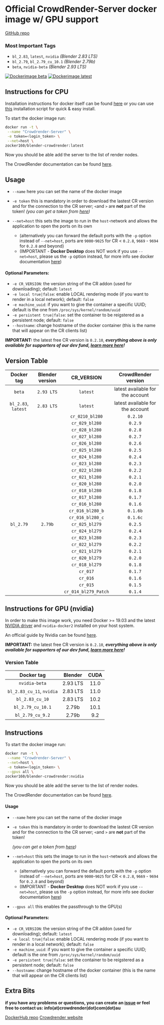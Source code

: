 # Official CrowdRender-Server docker image w/ GPU support

[GitHub repo](https://github.com/crowdrender/cr-docker) 

### Most Important Tags

- `bl_2.83`, `latest`, `nvidia` *(Blender 2.83 LTS)*
- `bl_2.79`, `bl_2.79_cu_10.1` *(Blender 2.79b)*
- `beta`, `nvidia-beta` *(Blender 2.93 LTS)*

[![Dockerimage beta](https://github.com/crowdrender/cr-docker/actions/workflows/dockerimage-beta.yml/badge.svg)](https://github.com/crowdrender/cr-docker/actions/workflows/dockerimage-beta.yml)
[![Dockerimage latest](https://github.com/crowdrender/cr-docker/actions/workflows/dockerimage-latest.yml/badge.svg)](https://github.com/crowdrender/cr-docker/actions/workflows/dockerimage-latest.yml)

## Instructions for CPU

Installation instructions for docker itself can be found [here](https://docs.docker.com/engine/install/debian/) or you can use [this](https://get.docker.com/) installation script for quick & easy install.

To start the docker image run:

```bash
docker run -t \
 --name "Crowdrender-Server" \
 -e token=<login_token> \
 --net=host \
zocker160/blender-crowdrender:latest
```

Now you should be able add the server to the list of render nodes.

The CrowdRender documentation can be found [here](https://www.crowd-render.com/learn).

## Usage

- `--name` here you can set the name of the docker image

- `-e token` this is mandatory in order to download the lastest CR version and for the connection to the CR server; `<`and `>` are **not** part of the token!
  _(you can get a token from [here](https://discovery.crowd-render.com/profile))_

- `--net=host` this sets the image to run in the `host`-network and allows the application to open the ports on its own 
  
  - (alternatively you can forward the default ports with the `-p` option instead of `--net=host`, ports are `9000`-`9025` for CR < `0.2.8`, `9669` - `9694` for `0.2.8` and beyond)
  - (IMPORTANT - **Docker Desktop** does NOT work if you use `--net=host`, please us the `-p` option instead, for more info see docker documentation [here](https://docs.docker.com/engine/reference/commandline/run/#publish-or-expose-port--p---expose))

#### Optional Parameters:

- `-e CR_VERSION`: the version string of the CR addon (used for downloading); default: `latest`
- `-e local true|false`: enable LOCAL rendering mode (if you want to render in a local network); default: `false`
- `-e machine_uuid`: if you want to give the container a specific UUID; default is the one from `/proc/sys/kernel/random/uuid`
- `-e persistent true|false`: set the container to be reigstered as a persistent node; default: `false`
- `--hostname`: change hostname of the docker container (this is the name that will appear on the CR clients list)

**IMPORTANT:** the latest free CR version is `0.2.10`, ***everything above is only available for supporters of our dev fund, [learn more here](https://www.crowd-render.com/crowdfunding)!***

## Version Table

| Docker tag          | Blender version | CR_VERSION           | CrowdRender version              |
|:-------------------:|:---------------:|:--------------------:|:--------------------------------:|
| `beta`              | `2.93 LTS`      | `latest`             | latest available for the account |
| `bl_2.83`, `latest` | `2.83 LTS`      | `latest`             | latest available for the account |
|                     |                 | `cr_0210_bl280`      | `0.2.10`                         |
|                     |                 | `cr_029_bl280`       | `0.2.9`                          |
|                     |                 | `cr_028_bl280`       | `0.2.8`                          |
|                     |                 | `cr_027_bl280`       | `0.2.7`                          |
|                     |                 | `cr_026_bl280`       | `0.2.6`                          |
|                     |                 | `cr_025_bl280`       | `0.2.5`                          |
|                     |                 | `cr_024_bl280`       | `0.2.4`                          |
|                     |                 | `cr_023_bl280`       | `0.2.3`                          |
|                     |                 | `cr_022_bl280`       | `0.2.2`                          |
|                     |                 | `cr_021_bl280`       | `0.2.1`                          |
|                     |                 | `cr_020_bl280`       | `0.2.0`                          |
|                     |                 | `cr_018_bl280`       | `0.1.8`                          |
|                     |                 | `cr_017_bl280`       | `0.1.7`                          |
|                     |                 | `cr_016_bl280`       | `0.1.6`                          |
|                     |                 | `cr_016_bl280_b`     | `0.1.6b`                         |
|                     |                 | `cr_016_bl280_c`     | `0.1.6c`                         |
| `bl_2.79`           | `2.79b`         | `cr_025_bl279`       | `0.2.5`                          |
|                     |                 | `cr_024_bl279`       | `0.2.4`                          |
|                     |                 | `cr_023_bl280`       | `0.2.3`                          |
|                     |                 | `cr_022_bl279`       | `0.2.2`                          |
|                     |                 | `cr_021_bl279`       | `0.2.1`                          |
|                     |                 | `cr_020_bl279`       | `0.2.0`                          |
|                     |                 | `cr_018_bl279`       | `0.1.8`                          |
|                     |                 | `cr_017`             | `0.1.7`                          |
|                     |                 | `cr_016`             | `0.1.6`                          |
|                     |                 | `cr_015`             | `0.1.5`                          |
|                     |                 | `cr_014_bl279_Patch` | `0.1.4`                          |

## Instructions for GPU (nvidia)

In order to make this image work, you need Docker >= 19.03 and the latest [NVIDIA driver](https://github.com/NVIDIA/nvidia-docker/wiki/Frequently-Asked-Questions#how-do-i-install-the-nvidia-driver) and `nvidia-docker2` installed on your host system.

An official guide by Nvidia can be found [here](https://docs.nvidia.com/datacenter/cloud-native/container-toolkit/install-guide.html#installing-on-ubuntu-and-debian).

**IMPORTANT:** the latest free CR version is `0.2.10`, ***everything above is only available for supporters of our dev fund, [learn more here](https://www.crowd-render.com/crowdfunding)!***

### Version Table

| Docker tag                | Blender  | CUDA |
|:-------------------------:|:--------:|:----:|
| `nvidia-beta`             | 2.93 LTS | 11.0 |
| `bl_2.83_cu_11`, `nvidia` | 2.83 LTS | 11.0 |
| `bl_2.83_cu_10`           | 2.83 LTS | 10.2 |
| `bl_2.79_cu_10.1`         | 2.79b    | 10.1 |
| `bl_2.79_cu_9.2`          | 2.79b    | 9.2  |

## Instructions

To start the docker image run:

```bash
docker run -t \
 --name "Crowdrender-Server" \
 --net=host \
 -e token=<login_token> \
 --gpus all \
zocker160/blender-crowdrender:nvidia
```

Now you should be able add the server to the list of render nodes.

The CrowdRender documentation can be found [here](https://www.crowd-render.com/documentation-v016).

#### Usage

- `--name` here you can set the name of the docker image

- `-e token` this is mandatory in order to download the lastest CR version and for the connection to the CR server; `<`and `>` are **not** part of the token! 
  
  *(you can get a token from [here](https://discovery.crowd-render.com/profile))*

- `--net=host` this sets the image to run in the `host`-network and allows the application to open the ports on its own
  
  - (alternatively you can forward the default ports with the `-p` option instead of `--net=host`, ports are `9000`-`9025` for CR < `0.2.8`, `9669` - `9694` for `0.2.8` and beyond)
  - (IMPORTANT - **Docker Desktop** does NOT work if you use `--net=host`, please us the `-p` option instead, for more info see docker documentation [here](https://docs.docker.com/engine/reference/commandline/run/#publish-or-expose-port--p---expose))

- `--gpus all` this enables the passthrough to the GPU(s)

#### Optional Parameters:

- `-e CR_VERSION`: the version string of the CR addon (used for downloading); default: `latest`
- `-e local true|false`: enable LOCAL rendering mode (if you want to render in a local network); default: `false`
- `-e machine_uuid`: if you want to give the container a specific UUID; default is the one from `/proc/sys/kernel/random/uuid`
- `-e persistent true|false`: set the container to be reigstered as a persistent node; default: `false`
- `--hostname`: change hostname of the docker container (this is the name that will appear on the CR clients list)

## Extra Bits

**if you have any problems or questions, you can create an [issue](https://github.com/crowdrender/cr-docker/issues) or feel free to contact us: info(at)crowdrender(dot)com(dot)au**

[DockerHub repo](https://hub.docker.com/r/zocker160/blender-crowdrender) 
[Crowdrender website](https://www.crowd-render.com/) 
